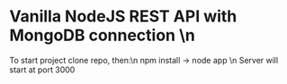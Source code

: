 # Vanilla NodeJS REST API with MongoDB connection \n
To start project clone repo, then:\n
npm install -> node app \n
Server will start at port 3000
